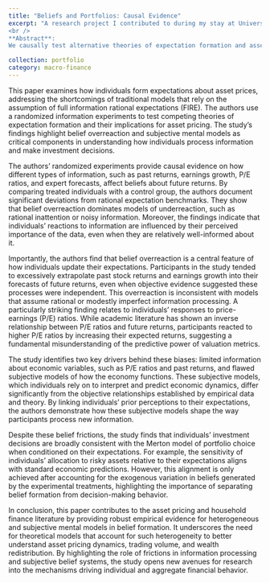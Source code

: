 ```yaml
---
title: "Beliefs and Portfolios: Causal Evidence"
excerpt: "A research project I contributed to during my stay at University of Chicago - Booth School of Business. I was responsible for data preparation and empirical analysis. <br />
<br />
**Abstract**: 
We causally test alternative theories of expectation formation and asset pricing. Using a randomized information experiment we show overreaction is a key feature of individuals’ belief formation. Individuals excessively extrapolate past returns and earnings growth into future returns. The average response to the price-earnings ratio is opposite to the academic consensus and individuals’ reaction to stock market news depends on their perceived importance. Conditional on their beliefs, individuals’ sensitivity of risky portfolio shares is consistent with the standard Merton model of portfolio choice. Our evidence suggests belief overreaction and heterogeneous subjective mental models as key ingredients to asset pricing models."

collection: portfolio
category: macro-finance
---
```


This paper examines how individuals form expectations about asset prices, addressing the shortcomings of traditional models that rely on the assumption of full information rational expectations (FIRE). The authors use a randomized information experiments to test competing theories of expectation formation and their implications for asset pricing. The study’s findings highlight belief overreaction and subjective mental models as critical components in understanding how individuals process information and make investment decisions.

The authors’ randomized experiments provide causal evidence on how different types of information, such as past returns, earnings growth, P/E ratios, and expert forecasts, affect beliefs about future returns. By comparing treated individuals with a control group, the authors document significant deviations from rational expectation benchmarks. They show that belief overreaction dominates models of underreaction, such as rational inattention or noisy information. Moreover, the findings indicate that individuals’ reactions to information are influenced by their perceived importance of the data, even when they are relatively well-informed about it.

Importantly, the authors find that belief overreaction is a central feature of how individuals update their expectations. Participants in the study tended to excessively extrapolate past stock returns and earnings growth into their forecasts of future returns, even when objective evidence suggested these processes were independent. This overreaction is inconsistent with models that assume rational or modestly imperfect information processing. A particularly striking finding relates to individuals’ responses to price-earnings (P/E) ratios. While academic literature has shown an inverse relationship between P/E ratios and future returns, participants reacted to higher P/E ratios by increasing their expected returns, suggesting a fundamental misunderstanding of the predictive power of valuation metrics.

The study identifies two key drivers behind these biases: limited information about economic variables, such as P/E ratios and past returns, and flawed subjective models of how the economy functions. These subjective models, which individuals rely on to interpret and predict economic dynamics, differ significantly from the objective relationships established by empirical data and theory. By linking individuals’ prior perceptions to their expectations, the authors demonstrate how these subjective models shape the way participants process new information.

Despite these belief frictions, the study finds that individuals’ investment decisions are broadly consistent with the Merton model of portfolio choice when conditioned on their expectations. For example, the sensitivity of individuals’ allocation to risky assets relative to their expectations aligns with standard economic predictions. However, this alignment is only achieved after accounting for the exogenous variation in beliefs generated by the experimental treatments, highlighting the importance of separating belief formation from decision-making behavior.

In conclusion, this paper contributes to the asset pricing and household finance literature by providing robust empirical evidence for heterogeneous and subjective mental models in belief formation. It underscores the need for theoretical models that account for such heterogeneity to better understand asset pricing dynamics, trading volume, and wealth redistribution. By highlighting the role of frictions in information processing and subjective belief systems, the study opens new avenues for research into the mechanisms driving individual and aggregate financial behavior.
